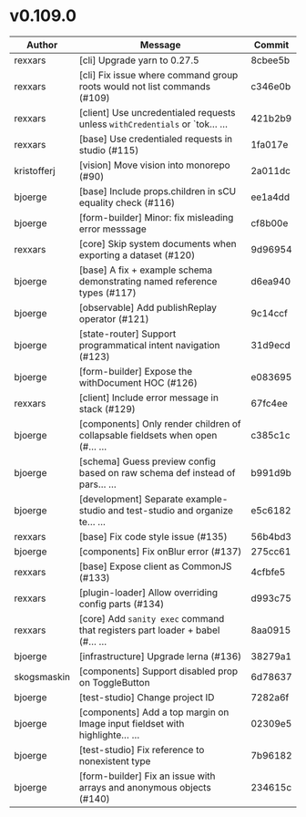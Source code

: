 
# v0.109.0

Author | Message | Commit
------------ | ------------- | -------------
rexxars | [cli] Upgrade yarn to 0.27.5 | 8cbee5b
rexxars | [cli] Fix issue where command group roots would not list commands (#109) | c346e0b
rexxars | [client] Use uncredentialed requests unless `withCredentials` or `tok… … | 421b2b9
rexxars | [base] Use credentialed requests in studio (#115) | 1fa017e
kristofferj | [vision] Move vision into monorepo (#90) | 2a011dc
bjoerge | [base] Include props.children in sCU equality check (#116) | ee1a4dd
bjoerge | [form-builder] Minor: fix misleading error messsage | cf8b00e
rexxars | [core] Skip system documents when exporting a dataset (#120) | 9d96954
bjoerge | [base] A fix + example schema demonstrating named reference types (#117) | d6ea940
bjoerge | [observable] Add publishReplay operator (#121) | 9c14ccf
bjoerge | [state-router] Support programmatical intent navigation (#123) | 31d9ecd
bjoerge | [form-builder] Expose the withDocument HOC (#126) | e083695
rexxars | [client] Include error message in stack (#129) | 67fc4ee
bjoerge | [components] Only render children of collapsable fieldsets when open (#… … | c385c1c
bjoerge | [schema] Guess preview config based on raw schema def instead of pars… … | b991d9b
bjoerge | [development] Separate example-studio and test-studio and organize te… … | e5c6182
rexxars | [base] Fix code style issue (#135) | 56b4bd3
bjoerge | [components] Fix onBlur error (#137) | 275cc61
rexxars | [base] Expose client as CommonJS (#133) | 4cfbfe5
rexxars | [plugin-loader] Allow overriding config parts (#134) | d993c75
rexxars | [core] Add `sanity exec` command that registers part loader + babel (#… … | 8aa0915
bjoerge | [infrastructure] Upgrade lerna (#136) | 38279a1
skogsmaskin | [components] Support disabled prop on ToggleButton | 6d78637
bjoerge | [test-studio] Change project ID | 7282a6f
bjoerge | [components] Add a top margin on Image input fieldset with highlighte… … | 02309e5
bjoerge | [test-studio] Fix reference to nonexistent type | 7b96182
bjoerge	| [form-builder] Fix an issue with arrays and anonymous objects (#140) | 234615c


